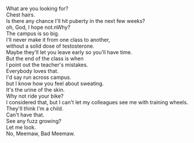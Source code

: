 

What are you looking for?     
Chest hairs.     
Is there any chance I'll hit puberty in the next few weeks?     
oh, God, I hope not.nWhy?     
The campus is so big.     
I'll never make it from one class to another,     
without a solid dose of testosterone.     
Maybe they'll let you leave early so you'll have time.     
But the end of the class is when      
I point out the teacher's mistakes.     
Everybody loves that.     
I'd say run across campus.     
but I know how you feel about sweating.     
It's the urine of the skin.     
Why not ride your bike?     
I considered that, but I can't let my colleagues see me with training wheels.     
They'll think I'm a child.     
Can't have that.     
See any fuzz growing?     
Let me look.     
No, Meemaw, Bad Meemaw.     








